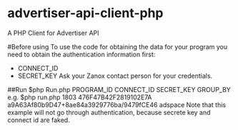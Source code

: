 # advertiser-api-client-php
A PHP Client for Advertiser API

#Before using
To use the code for obtaining the data for your program you need to obtain the authentication information first:
* CONNECT_ID
* SECRET_KEY
Ask your Zanox contact person for your credentials.

##Run
$php Run.php PROGRAM_ID CONNECT_ID SECRET_KEY GROUP_BY
e.g.
$php run.php 1803 476F47B42F2819102E7A a9A63Af80b9D47+8ae84a3929776ba/9479fCE46 adspace
Note that this example will not go through authentication, because secrete key and connect id are faked.

